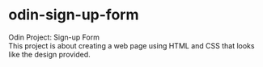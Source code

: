 # odin-sign-up-form
Odin Project: Sign-up Form      
This project is about creating a web page using HTML and CSS that looks like the design provided.